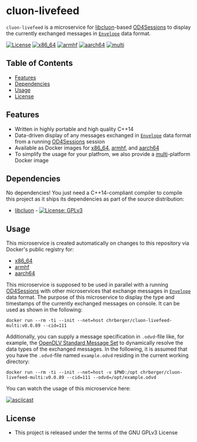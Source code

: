 # cluon-livefeed

`cluon-livefeed` is a microservice for [libcluon](https://github.com/chrberger/libcluon)-based [OD4Sessions](https://github.com/chalmers-revere/opendlv) to display the currently exchanged messages in [`Envelope`](https://github.com/chrberger/libcluon/blob/master/libcluon/resources/cluonDataStructures.odvd#L23-L30) data format.

[![License](https://img.shields.io/badge/license-GPL--3-blue.svg)](https://raw.githubusercontent.com/chrberger/libcluon/master/LICENSE) [![x86_64](https://img.shields.io/badge/platform-x86_64-blue.svg)](https://hub.docker.com/r/chrberger/cluon-livefeed-amd64/tags/) [![armhf](https://img.shields.io/badge/platform-armhf-blue.svg)](https://hub.docker.com/r/chrberger/cluon-livefeed-armhf/tags/) [![aarch64](https://img.shields.io/badge/platform-aarch64-blue.svg)](https://hub.docker.com/r/chrberger/cluon-livefeed-aarch64/tags/)  [![multi](https://img.shields.io/badge/platform-multi-blue.svg)](https://hub.docker.com/r/chrberger/cluon-livefeed-multi/tags/)

## Table of Contents
* [Features](#features)
* [Dependencies](#dependencies)
* [Usage](#usage)
* [License](#license)

## Features
* Written in highly portable and high quality C++14
* Data-driven display of any messages exchanged in [`Envelope`](https://github.com/chrberger/libcluon/blob/master/libcluon/resources/cluonDataStructures.odvd#L23-L30) data format from a running [OD4Sessions](https://github.com/chalmers-revere/opendlv) session
* Available as Docker images for [x86_64](https://hub.docker.com/r/chrberger/cluon-livefeed-amd64/tags/), [armhf](https://hub.docker.com/r/chrberger/cluon-livefeed-armhf/tags/), and [aarch64](https://hub.docker.com/r/chrberger/cluon-livefeed-aarch64/tags/)
* To simplify the usage for your platfrom, we also provide a  [multi](https://hub.docker.com/r/chrberger/cluon-livefeed-multi/tags/)-platform Docker image

## Dependencies
No dependencies! You just need a C++14-compliant compiler to compile this
project as it ships its dependencies as part of the source distribution:

* [libcluon](https://github.com/chrberger/libcluon) - [![License: GPLv3](https://img.shields.io/badge/license-GPL--3-blue.svg
)](https://www.gnu.org/licenses/gpl-3.0.txt)

## Usage
This microservice is created automatically on changes to this repository via Docker's public registry for:
* [x86_64](https://hub.docker.com/r/chrberger/cluon-livefeed-amd64/tags/)
* [armhf](https://hub.docker.com/r/chrberger/cluon-livefeed-armhf/tags/)
* [aarch64](https://hub.docker.com/r/chrberger/cluon-livefeed-aarch64/tags/)

This microservice is supposed to be used in parallel with a running [OD4Sessions](https://github.com/chalmers-revere/opendlv) with other microservices that exchange messages in [`Envelope`](https://github.com/chrberger/libcluon/blob/master/libcluon/resources/cluonDataStructures.odvd#L23-L30) data format. The purpose of this microservice to display the type and timestamps of the currently exchanged messages on console. It can be used as shown in the following:

```
docker run --rm -ti --init --net=host chrberger/cluon-livefeed-multi:v0.0.89 --cid=111
```

Additionally, you can supply a message specification in `.odvd`-file like, for example, the [OpenDLV Standard Message Set](https://github.com/chalmers-revere/opendlv.standard-message-set/blob/master/opendlv.odvd) to dynamically resolve the data types of the exchanged messages. In the following, it is assumed that you have the `.odvd`-file named `example.odvd` residing in the current working directory: 

```
docker run --rm -ti --init --net=host -v $PWD:/opt chrberger/cluon-livefeed-multi:v0.0.89 --cid=111 --odvd=/opt/example.odvd
```

You can watch the usage of this microservice here:

[![asciicast](https://asciinema.org/a/zT1Mr5aKUGx3k43ax8a9eapBb.png)](https://asciinema.org/a/zT1Mr5aKUGx3k43ax8a9eapBb?autoplay=1)

## License

* This project is released under the terms of the GNU GPLv3 License
